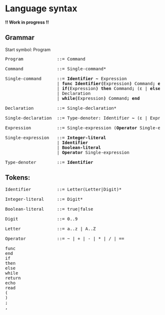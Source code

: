 # Language syntax

**!! Work in progress !!**

## Grammar

Start symbol: Program

<pre>
Program             ::= Command

Command             ::= Single-command*

Single-command      ::= <b>Identifier ~</b> Expression
                    | <b>func</b> <b>Identifier(</b>Expression<b>)</b> Command<b>; end</b>
                    | <b>if(</b>Expression<b>) then</b> Command<b>;</b> (ε | <b>else</b> Command<b>;</b>) <b>end</b>
                    | Declaration
                    | <b>while(</b>Expression<b>)</b> Command<b>; end</b>

Declaration         ::= Single-declaration*

Single-declaration  ::= Type-denoter: Identifier <b>~</b> (ε | Expression)

Expression          ::= Single-expression (<b>Operator</b> Single-expression)

Single-expression   ::= <b>Integer-literal</b>
                    | <b>Identifier</b>
                    | <b>Boolean-literal</b>
                    | <b>Operator</b> Single-expression

Type-denoter        ::= <b>Identifier</b>
</pre>

## Tokens:

<pre>
Identifier          ::= Letter(Letter|Digit)*

Integer-literal     ::= Digit*

Boolean-literal     ::= true|false

Digit               ::= 0..9

Letter              ::= a..z | A..Z

Operator            ::= ~ | + | - | * | / | ==

func
end
if
then
else
while
return
echo
read
(
)
;
,
</pre>
